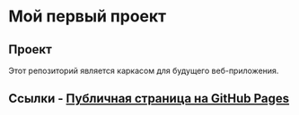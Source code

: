 # Мой первый проект
## Проект
Этот репозиторий является каркасом для будущего веб-приложения.
## Ссылки - [Публичная страница на GitHub Pages](https://yakushinvl.github.io/FrontAndBackMIREA/src/index.html) 